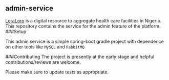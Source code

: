 ## admin-service
[LeraLoro](https://www.leraloro.com) is a digital resource to aggregate health care facilities in Nigeria.
This repository contains the service for the admin feature of the platform.
###Setup

 This admin service is a simple spring-boot gradle project with dependence on other tools like `MySQL` and `RabbitMQ` 

###Contributing
The project is presently at the early stage and helpful contributions/reviews are welcome.

Please make sure to update tests as appropriate.